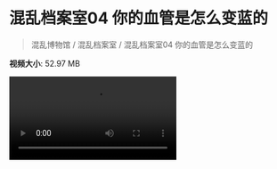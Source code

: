 # 混乱档案室04 你的血管是怎么变蓝的

> 混乱博物馆 / 混乱档案室 / 混乱档案室04 你的血管是怎么变蓝的

**视频大小**: 52.97 MB

<div class="video"><video src="https://file.hsyhx.top/video/混乱博物馆/混乱档案室/04.mp4" controls preload>🤔 您的浏览器不支持 video 标签</video></div>